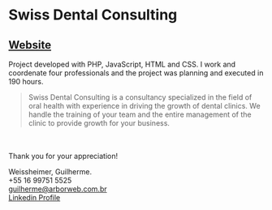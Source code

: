 # Swiss Dental Consulting

## [Website](http://swissdentalconsulting.com)

Project developed with PHP, JavaScript, HTML and CSS. I work and coordenate four professionals and the project was planning and executed in 190 hours.

> Swiss Dental Consulting is a consultancy specialized in the field of oral health with experience in driving the growth of dental clinics. We handle the training of your team and the entire management of the clinic to provide growth for your business.

<br /><br />Thank you for your appreciation!

Weissheimer, Guilherme.<br />
+55 16 99751 5525<br />
guilherme@arborweb.com.br<br />
[Linkedin Profile](https://www.linkedin.com/in/guilherme-weissheimer-400868131/?locale=en_US)